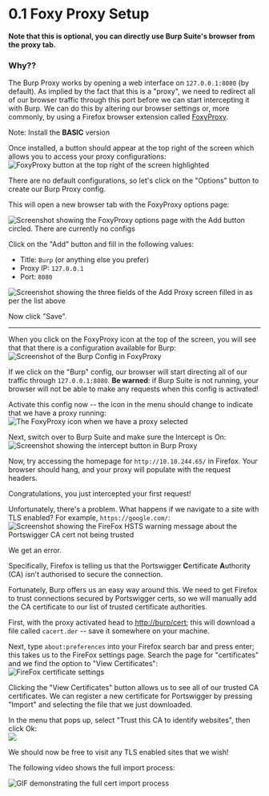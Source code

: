 # 0.1 Foxy Proxy Setup

**Note that this is optional, you can directly use Burp Suite's browser from the proxy tab.**

### Why??

The Burp Proxy works by opening a web interface on `127.0.0.1:8080` (by default). As implied by the fact that this is a "proxy", we need to redirect all of our browser traffic through this port before we can start intercepting it with Burp. We can do this by altering our browser settings or, more commonly, by using a Firefox browser extension called [FoxyProxy](https://getfoxyproxy.org/).

Note: Install the **BASIC** version

Once installed, a button should appear at the top right of the screen which allows you to access your proxy configurations:  
![FoxyProxy button at the top right of the screen highlighted](https://tryhackme-images.s3.amazonaws.com/user-uploads/5d9e176315f8850e719252ed/room-content/fee3f150ebb4d9301023188fddc0458a.png)  

There are no default configurations, so let's click on the "Options" button to create our Burp Proxy config.

This will open a new browser tab with the FoxyProxy options page: 

![Screenshot showing the FoxyProxy options page with the Add button circled. There are currently no configs](https://tryhackme-images.s3.amazonaws.com/user-uploads/5d9e176315f8850e719252ed/room-content/5a73425b5de3395c5db2962b9d613506.png)

Click on the "Add" button and fill in the following values:

-   Title: `Burp` (or anything else you prefer)
-   Proxy IP: `127.0.0.1`
-   Port: `8080`  

![Screenshot showing the three fields of the Add Proxy screen filled in as per the list above](https://tryhackme-images.s3.amazonaws.com/user-uploads/5d9e176315f8850e719252ed/room-content/b2d6f2b724f123070ca434bf2759df91.png)

Now click "Save".

---

When you click on the FoxyProxy icon at the top of the screen, you will see that that there is a configuration available for Burp:  
![Screenshot of the Burp Config in FoxyProxy](https://tryhackme-images.s3.amazonaws.com/user-uploads/5d9e176315f8850e719252ed/room-content/20f5e9db304d164b57c7f7d89fabc63a.png)

If we click on the "Burp" config, our browser will start directing all of our traffic through `127.0.0.1:8080`. **Be warned**: if Burp Suite is not running, your browser will not be able to make any requests when this config is activated!  

Activate this config now -- the icon in the menu should change to indicate that we have a proxy running:  
![The FoxyProxy icon when we have a proxy selected](https://tryhackme-images.s3.amazonaws.com/user-uploads/5d9e176315f8850e719252ed/room-content/6a468cdba89180fad2cfb429db0ddf10.png)  

Next, switch over to Burp Suite and make sure the Intercept is On:  
![Screenshot showing the intercept button in Burp Proxy](https://tryhackme-images.s3.amazonaws.com/user-uploads/5d9e176315f8850e719252ed/room-content/32b3bdd3afad87b916212f078e0f1795.png)  

Now, try accessing the homepage for `http://10.10.244.65/` in Firefox. Your browser should hang, and your proxy will populate with the request headers.

Congratulations, you just intercepted your first request!

Unfortunately, there's a problem. What happens if we navigate to a site with TLS enabled? For example, `https://google.com/`:  
![Screenshot showing the FireFox HSTS warning message about the Portswigger CA cert not being trusted](https://tryhackme-images.s3.amazonaws.com/user-uploads/5d9e176315f8850e719252ed/room-content/8b4b43cac91cd9a80622b953598d05eb.png)  

We get an error.

Specifically, Firefox is telling us that the Portswigger **C**ertificate **A**uthority (CA) isn't authorised to secure the connection.

Fortunately, Burp offers us an easy way around this. We need to get Firefox to trust connections secured by Portswigger certs, so we will manually add the CA certificate to our list of trusted certificate authorities.

First, with the proxy activated head to [http://burp/cert](http://burp/cert); this will download a file called `cacert.der` -- save it somewhere on your machine.

Next, type `about:preferences` into your Firefox search bar and press enter; this takes us to the FireFox settings page. Search the page for "certificates" and we find the option to "View Certificates":  
![FireFox certificate settings](https://tryhackme-images.s3.amazonaws.com/user-uploads/5d9e176315f8850e719252ed/room-content/a9de0495b2ac6738520c8f9946afdecb.png)  

Clicking the "View Certificates" button allows us to see all of our trusted CA certificates. We can register a new certificate for Portswigger by pressing "Import" and selecting the file that we just downloaded.

In the menu that pops up, select "Trust this CA to identify websites", then click Ok:  
![](https://tryhackme-images.s3.amazonaws.com/user-uploads/5d9e176315f8850e719252ed/room-content/23e5cb317d00c1a5e64def1d46fa9301.png)  

We should now be free to visit any TLS enabled sites that we wish!

The following video shows the full import process:  

![GIF demonstrating the full cert import process](https://tryhackme-images.s3.amazonaws.com/user-uploads/5d9e176315f8850e719252ed/room-content/fb2a8717ae887eda024a7791d83cefaf.gif)

